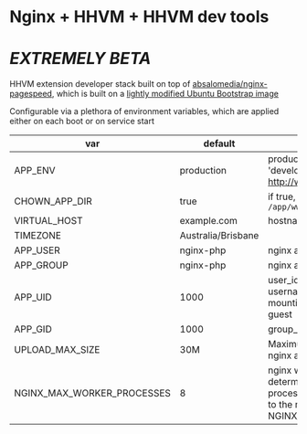 # Nginx + HHVM + HHVM dev tools

# *EXTREMELY BETA*

HHVM extension developer stack built on top of [absalomedia/nginx-pagespeed](https://registry.hub.docker.com/u/absalomedia/nginx-pagespeed/), which is built on a [lightly modified Ubuntu Bootstrap image](https://registry.hub.docker.com/u/absalomedia/mini/)

Configurable via a plethora of environment variables, which are applied either on each boot or on service start

var | default | description
--- | ------- | -----------
APP_ENV | production | production, development :: 'development' enables http://www.xdebug.org/
CHOWN_APP_DIR | true | if true, `chown $APP_USER:$APP_GROUP /app/www`
VIRTUAL_HOST | example.com | hostname of the application
TIMEZONE | Australia/Brisbane | 
APP_USER | nginx-php | nginx and php5-fpm user 
APP_GROUP | nginx-php | nginx and php5-fpm group
APP_UID | 1000 | user_id - setting to the host username can be useful when mounting volumes from host > guest
APP_GID | 1000 | group_id
UPLOAD_MAX_SIZE | 30M | Maximum upload size, applied to nginx and php5-fpm
NGINX_MAX_WORKER_PROCESSES | 8 | nginx worker_processes is determined from number of processor cores on service start, up to the maximum permitted by NGINX_MAX_WORKER_PROCESSES